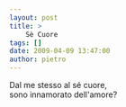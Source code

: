 ```yaml
---
layout: post
title: >
    Sè Cuore
tags: []
date: 2009-04-09 13:47:00
author: pietro
---
```

Dal me stesso al sé cuore,<br/>sono innamorato dell'amore?
